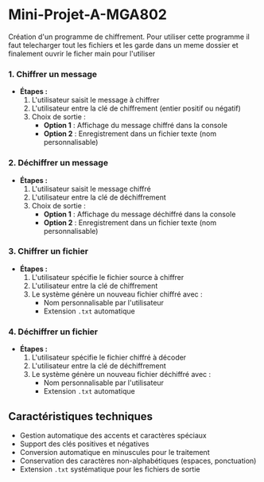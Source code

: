 
# Mini-Projet-A-MGA802
Création d'un programme de chiffrement.
Pour utiliser cette programme il faut telecharger tout les fichiers et les garde dans un meme dossier et finalement ouvrir le ficher main pour l'utiliser

### 1. Chiffrer un message
- **Étapes :**
  1. L'utilisateur saisit le message à chiffrer
  2. L'utilisateur entre la clé de chiffrement (entier positif ou négatif)
  3. Choix de sortie :
     - **Option 1** : Affichage du message chiffré dans la console
     - **Option 2** : Enregistrement dans un fichier texte (nom personnalisable)

### 2. Déchiffrer un message
- **Étapes :**
  1. L'utilisateur saisit le message chiffré
  2. L'utilisateur entre la clé de déchiffrement
  3. Choix de sortie :
     - **Option 1** : Affichage du message déchiffré dans la console
     - **Option 2** : Enregistrement dans un fichier texte (nom personnalisable)

### 3. Chiffrer un fichier
- **Étapes :**
  1. L'utilisateur spécifie le fichier source à chiffrer
  2. L'utilisateur entre la clé de chiffrement
  3. Le système génère un nouveau fichier chiffré avec :
     - Nom personnalisable par l'utilisateur
     - Extension `.txt` automatique

### 4. Déchiffrer un fichier
- **Étapes :**
  1. L'utilisateur spécifie le fichier chiffré à décoder
  2. L'utilisateur entre la clé de déchiffrement
  3. Le système génère un nouveau fichier déchiffré avec :
     - Nom personnalisable par l'utilisateur
     - Extension `.txt` automatique

## Caractéristiques techniques
- Gestion automatique des accents et caractères spéciaux
- Support des clés positives et négatives
- Conversion automatique en minuscules pour le traitement
- Conservation des caractères non-alphabétiques (espaces, ponctuation)
- Extension `.txt` systématique pour les fichiers de sortie







